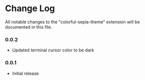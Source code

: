 # Change Log

All notable changes to the "colorful-sepia-theme" extension will be documented in this file.


### 0.0.2
- Updated terminal cursor color to be dark

### 0.0.1
- Initial release
